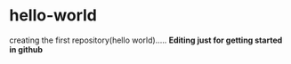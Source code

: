 # hello-world
creating the first repository(hello world).....
 	**Editing just for getting started in github**
